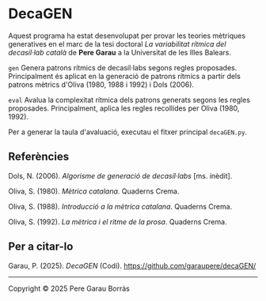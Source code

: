 # DecaGEN
Aquest programa ha estat desenvolupat per provar les teories mètriques generatives en el marc de la tesi doctoral _La variabilitat rítmica del decasíl·lab català_ de **Pere Garau** a la Universitat de les Illes Balears.

``gen`` Genera patrons rítmics de decasíl·labs segons regles proposades. Principalment és aplicat en la generació de patrons rítmics a partir dels patrons mètrics d'Oliva (1980, 1988 i 1992) i Dols (2006).

``eval`` Avalua la complexitat rítmica dels patrons generats segons les regles proposades. Principalment, aplica les regles recollides per Oliva (1980, 1992).

Per a generar la taula d'avaluació, executau el fitxer principal ``decaGEN.py``.



## Referències
Dols, N. (2006). _Algorisme de generació de decasíl·labs_ [ms. inèdit].

Oliva, S. (1980). _Mètrica catalana_. Quaderns Crema.

Oliva, S. (1988). _Introducció a la mètrica catalana_. Quaderns Crema.

Oliva, S. (1992). _La mètrica i el ritme de la prosa_. Quaderns Crema.

## Per a citar-lo
Garau, P. (2025). _DecaGEN_ (Codi). https://github.com/garaupere/decaGEN/

---
Copyright © 2025 Pere Garau Borràs
